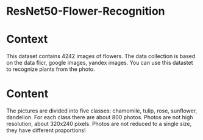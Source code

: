 # ResNet50-Flower-Recognition
# Context
This dataset contains 4242 images of flowers.
The data collection is based on the data flicr, google images, yandex images.
You can use this datastet to recognize plants from the photo.

# Content
The pictures are divided into five classes: chamomile, tulip, rose, sunflower, dandelion.
For each class there are about 800 photos. Photos are not high resolution, about 320x240 pixels. Photos are not reduced to a single size, they have different proportions!
